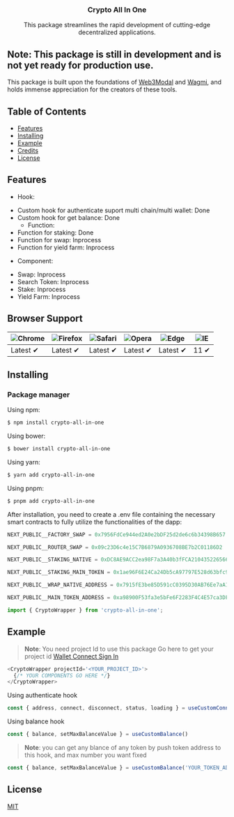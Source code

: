 <h3 align="center">
   Crypto All In One
   <br>
</h3>

<div align="center">
   <p align="center">This package streamlines the rapid development of cutting-edge decentralized applications.</p>
</div>

## Note: This package is still in development and is not yet ready for production use.

This package is built upon the foundations of [Web3Modal](https://docs.walletconnect.com/web3modal/about) and [Wagmi](https://wagmi.sh/react/why), and holds immense appreciation for the creators of these tools.

## Table of Contents

  - [Features](#features)
  - [Installing](#installing)
  - [Example](#example)
  - [Credits](#credits)
  - [License](#license)

## Features
* Hook:
- Custom hook for authenticate suport multi chain/multi wallet: Done
- Custom hook for get balance: Done
  * Function:
- Function for staking: Done
- Function for swap: Inprocess
- Function for yield farm: Inprocess
* Component:
- Swap: Inprocess
- Search Token: Inprocess
- Stake: Inprocess
- Yield Farm: Inprocess

## Browser Support

![Chrome](https://raw.githubusercontent.com/alrra/browser-logos/main/src/chrome/chrome_48x48.png) | ![Firefox](https://raw.githubusercontent.com/alrra/browser-logos/main/src/firefox/firefox_48x48.png) | ![Safari](https://raw.githubusercontent.com/alrra/browser-logos/main/src/safari/safari_48x48.png) | ![Opera](https://raw.githubusercontent.com/alrra/browser-logos/main/src/opera/opera_48x48.png) | ![Edge](https://raw.githubusercontent.com/alrra/browser-logos/main/src/edge/edge_48x48.png) | ![IE](https://raw.githubusercontent.com/alrra/browser-logos/master/src/archive/internet-explorer_9-11/internet-explorer_9-11_48x48.png) |
--- | --- | --- | --- | --- | --- |
Latest ✔ | Latest ✔ | Latest ✔ | Latest ✔ | Latest ✔ | 11 ✔ |

## Installing

### Package manager

Using npm:

```bash
$ npm install crypto-all-in-one
```

Using bower:

```bash
$ bower install crypto-all-in-one
```

Using yarn:

```bash
$ yarn add crypto-all-in-one
```

Using pnpm:

```bash
$ pnpm add crypto-all-in-one
```

After installation, you need to create a .env file containing the necessary smart contracts to fully utilize the functionalities of the dapp:
```js
NEXT_PUBLIC__FACTORY_SWAP = 0x7956FdCe944ed2A0e2bDF25d2de6c6b34398B657

NEXT_PUBLIC__ROUTER_SWAP = 0x09c23D6c4e15C7B6879A0936708BE7b2C01186D2

NEXT_PUBLIC__STAKING_NATIVE = 0xDC8AE9ACC2ea98F7a3A40b3fFCA210435226566B

NEXT_PUBLIC__STAKING_MAIN_TOKEN = 0x1ae96F6E24Ca24Db5cA97797E528d63bfc9dD0Ef

NEXT_PUBLIC__WRAP_NATIVE_ADDRESS = 0x7915fE3be85D591cC0395D30AB76Ee7aA12a085D

NEXT_PUBLIC__MAIN_TOKEN_ADDRESS = 0xa98900F53fa3e5bFe6F2283F4C4E57ca3DF5387c
```

```js
import { CryptoWrapper } from 'crypto-all-in-one';
```

## Example

> **Note**: You need project Id to use this package
> Go here to get your project id [Wallet Connect Sign In](https://cloud.walletconnect.com/sign-in)

```js
<CryptoWrapper projectId='<YOUR_PROJECT_ID>'>
  {/* YOUR COMPONENTS GO HERE */}
</CryptoWrapper>
```

Using authenticate hook

```js
const { address, connect, disconnect, status, loading } = useCustomConnectWallet();
```

Using balance hook

```js
const { balance, setMaxBalanceValue } = useCustomBalance()
```
> **Note**: you can get any blance of any token by push token address to this hook, and max number you want fixed
```js
const { balance, setMaxBalanceValue } = useCustomBalance('YOUR_TOKEN_ADRESS', 'DECIMAL_FIXED')
```

## License

[MIT](LICENSE)